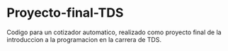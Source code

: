 # Proyecto-final-TDS
Codigo para un cotizador automatico, realizado como proyecto final de la introduccion a la programacion en la carrera de TDS.
